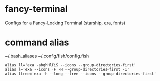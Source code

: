 # fancy-terminal
Configs for a Fancy-Looking Terminal (starship, exa, fonts)

# command alias
~/.bash_aliases
~/.config/fish/config.fish
```shell
alias ll='exa -abghHlFiS --icons --group-directories-first'
alias l='exa --icons -F -H --group-directories-first -1'
alias ltree='exa -h --long --tree --icons --group-directories-first'
```
